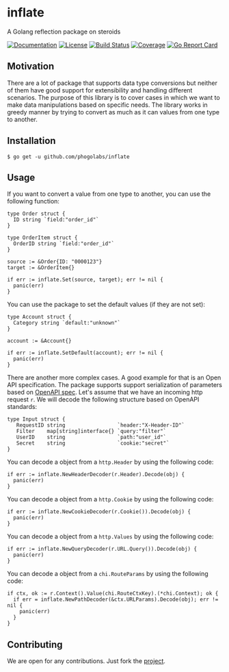 # inflate
A Golang reflection package on steroids

[![Documentation][godoc-img]][godoc-url]
[![License][license-img]][license-url]
[![Build Status][action-img]][action-url]
[![Coverage][codecov-img]][codecov-url]
[![Go Report Card][report-img]][report-url]

## Motivation

There are a lot of package that supports data type conversions but neither of
them have good support for extensibility and handling different scenarios. The
purpose of this library is to cover cases in which we want to make
data manipulations based on specific needs. The library works in greedy manner
by trying to convert as much as it can values from one type to another.

## Installation

```console
$ go get -u github.com/phogolabs/inflate
```

## Usage

If you want to convert a value from one type to another, you can use the
following function:

```golang
type Order struct {
  ID string `field:"order_id"`
}

type OrderItem struct {
  OrderID string `field:"order_id"`
}
```

```golang
source := &Order{ID: "0000123"}
target := &OrderItem{}

if err := inflate.Set(source, target); err != nil {
  panic(err)
}
```

You can use the package to set the default values (if they are not set):

```golang
type Account struct {
  Category string `default:"unknown"`
}
```

```golang
account := &Account{}

if err := inflate.SetDefault(account); err != nil {
  panic(err)
}
```

There are another more complex cases. A good example for that is an Open API
specification. The package supports support serialization of parameters based
on [OpenAPI spec](https://swagger.io/docs/specification/serialization/). Let's
assume that we have an incoming http request `r`. We will decode the following
structure based on OpenAPI standards:

```golang
type Input struct {
   RequestID string                 `header:"X-Header-ID"`
   Filter    map[string]interface{} `query:"filter"`
   UserID    string                 `path:"user_id"`
   Secret    string                 `cookie:"secret"`
}
```

You can decode a object from a `http.Header` by using the following code:

```golang
if err := inflate.NewHeaderDecoder(r.Header).Decode(obj) {
  panic(err)
}
```

You can decode a object from a `http.Cookie` by using the following code:

```golang
if err := inflate.NewCookieDecoder(r.Cookie()).Decode(obj) {
  panic(err)
}
```

You can decode a object from a `http.Values` by using the following code:

```golang
if err := inflate.NewQueryDecoder(r.URL.Query()).Decode(obj) {
  panic(err)
}
```

You can decode a object from a `chi.RouteParams` by using the following code:

```golang
if ctx, ok := r.Context().Value(chi.RouteCtxKey).(*chi.Context); ok {
  if err = inflate.NewPathDecoder(&ctx.URLParams).Decode(obj); err != nil {
    panic(err)
  }
}
```

## Contributing

We are open for any contributions. Just fork the
[project](https://github.com/phogolabs/inflate).

[report-img]: https://goreportcard.com/badge/github.com/phogolabs/inflate
[report-url]: https://goreportcard.com/report/github.com/phogolabs/inflate
[logo-author-url]: https://www.freepik.com/free-vector/abstract-cross-logo-template_1185919.htm
[logo-license]: http://creativecommons.org/licenses/by/3.0/
[codecov-url]: https://codecov.io/gh/phogolabs/inflate
[codecov-img]: https://codecov.io/gh/phogolabs/inflate/branch/master/graph/badge.svg
[action-img]: https://github.com/phogolabs/inflate/workflows/pipeline/badge.svg
[action-url]: https://github.com/phogolabs/inflate/actions
[godoc-url]: https://godoc.org/github.com/phogolabs/inflate
[godoc-img]: https://godoc.org/github.com/phogolabs/inflate?status.svg
[license-img]: https://img.shields.io/badge/license-MIT-blue.svg
[license-url]: LICENSE
